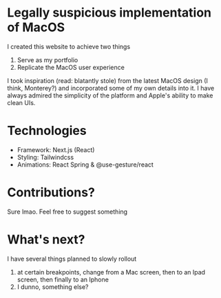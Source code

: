 # Legally suspicious implementation of MacOS

I created this website to achieve two things

1.  Serve as my portfolio
2.  Replicate the MacOS user experience

I took inspiration (read: blatantly stole) from the latest MacOS design (I think, Monterey?) and incorporated some of my own details into it. I have always admired the simplicity of the platform and Apple's ability to make clean UIs.

# Technologies

-   Framework: Next.js (React)
-   Styling: Tailwindcss
-   Animations: React Spring & @use-gesture/react

# Contributions?

Sure lmao. Feel free to suggest something

# What's next?

I have several things planned to slowly rollout

1. at certain breakpoints, change from a Mac screen, then to an Ipad screen, then finally to an Iphone
2. I dunno, something else?
